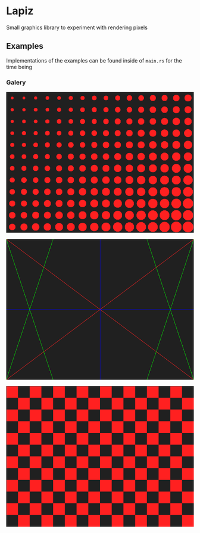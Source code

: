 # Lapiz

Small graphics library to experiment with rendering pixels

## Examples
Implementations of the examples can be found inside of `main.rs` for the time being

### Galery
![circle.png](./images/circle.png)

![lines.png](./images/lines.png)

![checkers.png](./images/checkers.png)
